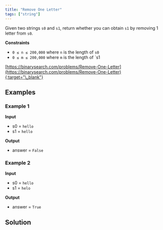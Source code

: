 ```yaml
---
title: "Remove One Letter"
tags: ["string"]
---
```


Given two strings `s0` and `s1`, return whether you can obtain `s1` by removing 1 letter from `s0`.

**Constraints**

- `0 ≤ n ≤ 200,000` where `n` is the length of `s0`
- `0 ≤ m ≤ 200,000` where `m` is the length of `s1

[https://binarysearch.com/problems/Remove-One-Letter](https://binarysearch.com/problems/Remove-One-Letter){:target="\_blank"}

## Examples

### Example 1

**Input**

- s0 = `hello`
- s1 = `hello`

**Output**

- answer = `False`

### Example 2

**Input**

- s0 = `hello`
- s1 = `helo`

**Output**

- answer = `True`

## Solution

<script src="https://gist.github.com/yaeba/16da7be5123724fcf6eccc25581cef5a.js?file=Remove-One-Letter.cpp"></script>
